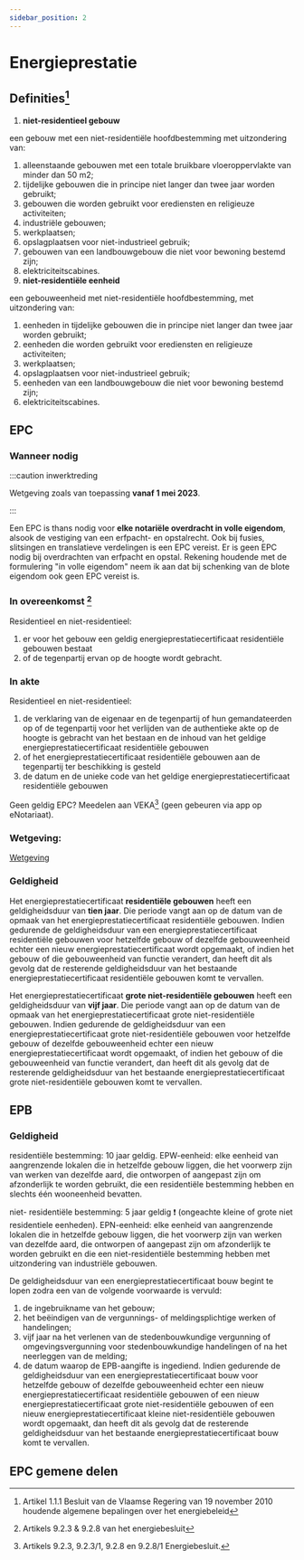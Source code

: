 ```yaml
---
sidebar_position: 2
---
```


# Energieprestatie

## Definities[^1]
1. **niet-residentieel gebouw**
  
  een gebouw met een niet-residentiële hoofdbestemming met uitzondering van:
   1. alleenstaande gebouwen met een totale bruikbare vloeroppervlakte van minder dan 50 m2;
   2. tijdelijke gebouwen die in principe niet langer dan twee jaar worden gebruikt;
   3. gebouwen die worden gebruikt voor erediensten en religieuze activiteiten;
   4. industriële gebouwen;
   5. werkplaatsen;
   6. opslagplaatsen voor niet-industrieel gebruik;
   7. gebouwen van een landbouwgebouw die niet voor bewoning bestemd zijn;
   8. elektriciteitscabines.
2. **niet-residentiële eenheid**
  
  een gebouweenheid met niet-residentiële hoofdbestemming, met uitzondering van:
   1. eenheden in tijdelijke gebouwen die in principe niet langer dan twee jaar worden gebruikt;
   2. eenheden die worden gebruikt voor erediensten en religieuze activiteiten;
   3. werkplaatsen;
   4. opslagplaatsen voor niet-industrieel gebruik;
   5. eenheden van een landbouwgebouw die niet voor bewoning bestemd zijn;
   6. elektriciteitscabines.

## EPC

### Wanneer nodig

:::caution inwerktreding

Wetgeving zoals van toepassing **vanaf 1 mei 2023**.

:::

Een EPC is thans nodig voor **elke notariële overdracht in volle eigendom**, alsook de vestiging van een erfpacht- en opstalrecht. Ook bij fusies, slitsingen en translatieve verdelingen is een EPC vereist.
Er is geen EPC nodig bij overdrachten van erfpacht en opstal. Rekening houdende met de formulering "in volle eigendom" neem ik aan dat bij schenking van de blote eigendom ook geen EPC vereist is. 

### In overeenkomst [^2]
Residentieel en niet-residentieel:
1. er voor het gebouw een geldig energieprestatiecertificaat residentiële gebouwen bestaat 
2. of de tegenpartij ervan op de hoogte wordt gebracht.


### In akte
Residentieel en niet-residentieel:
1. de verklaring van de eigenaar en de tegenpartij of hun gemandateerden op of de tegenpartij voor het verlijden van de authentieke akte op de hoogte is gebracht van het bestaan en de inhoud van het geldige energieprestatiecertificaat residentiële gebouwen 
2. of het energieprestatiecertificaat residentiële gebouwen aan de tegenpartij ter beschikking is gesteld
3. de datum en de unieke code van het geldige energieprestatiecertificaat residentiële gebouwen

Geen geldig EPC? Meedelen aan VEKA[^3] (geen gebeuren via app op eNotariaat).

### Wetgeving:
[Wetgeving](https://navigator.emis.vito.be/detail?woId=60148&woLang=nl)

### Geldigheid
Het energieprestatiecertificaat **residentiële gebouwen** heeft een geldigheidsduur van **tien jaar**. Die periode vangt aan op de datum van de opmaak van het energieprestatiecertificaat residentiële gebouwen. Indien gedurende de geldigheidsduur van een energieprestatiecertificaat residentiële gebouwen voor hetzelfde gebouw of dezelfde gebouweenheid echter een nieuw energieprestatiecertificaat wordt opgemaakt, of indien het gebouw of die gebouweenheid van functie verandert, dan heeft dit als gevolg dat de resterende geldigheidsduur van het bestaande energieprestatiecertificaat residentiële gebouwen komt te vervallen.

Het energieprestatiecertificaat **grote niet-residentiële gebouwen** heeft een geldigheidsduur van **vijf jaar**. Die periode vangt aan op de datum van de opmaak van het energieprestatiecertificaat grote niet-residentiële gebouwen. Indien gedurende de geldigheidsduur van een energieprestatiecertificaat grote niet-residentiële gebouwen voor hetzelfde gebouw of dezelfde gebouweenheid echter een nieuw energieprestatiecertificaat wordt opgemaakt, of indien het gebouw of die gebouweenheid van functie verandert, dan heeft dit als gevolg dat de resterende geldigheidsduur van het bestaande energieprestatiecertificaat grote niet-residentiële gebouwen komt te vervallen.


## EPB

### Geldigheid
residentiële bestemming: 10 jaar geldig. EPW-eenheid: elke eenheid van aangrenzende lokalen die in hetzelfde gebouw liggen, die het voorwerp zijn van werken van dezelfde aard, die ontworpen of aangepast zijn om afzonderlijk te worden gebruikt, die een residentiële bestemming hebben en slechts één wooneenheid bevatten.

niet- residentiële bestemming: 5 jaar geldig ❗ (ongeachte kleine of grote niet residentiele eenheden). EPN-eenheid: elke eenheid van aangrenzende lokalen die in hetzelfde gebouw liggen, die het voorwerp zijn van werken van dezelfde aard, die ontworpen of aangepast zijn om afzonderlijk te worden gebruikt en die een niet-residentiële bestemming hebben met uitzondering van industriële gebouwen.

De geldigheidsduur van een energieprestatiecertificaat bouw begint te lopen zodra een van de volgende voorwaarde is vervuld:
1. de ingebruikname van het gebouw;
2. het beëindigen van de vergunnings- of meldingsplichtige werken of handelingen;
3. vijf jaar na het verlenen van de stedenbouwkundige vergunning of omgevingsvergunning voor stedenbouwkundige handelingen of na het neerleggen van de melding;
4. de datum waarop de EPB-aangifte is ingediend.
Indien gedurende de geldigheidsduur van een energieprestatiecertificaat bouw voor hetzelfde gebouw of dezelfde gebouweenheid echter een nieuw energieprestatiecertificaat residentiële gebouwen of een nieuw energieprestatiecertificaat grote niet-residentiële gebouwen of een nieuw energieprestatiecertificaat kleine niet-residentiële gebouwen wordt opgemaakt, dan heeft dit als gevolg dat de resterende geldigheidsduur van het bestaande energieprestatiecertificaat bouw komt te vervallen.


## EPC gemene delen

[^1]: Artikel 1.1.1 Besluit van de Vlaamse Regering van 19 november 2010 houdende algemene bepalingen over het energiebeleid
[^2]: Artikels 9.2.3 & 9.2.8 van het energiebesluit
[^3]:Artikels 9.2.3, 9.2.3/1, 9.2.8 en 9.2.8/1 Energiebesluit.